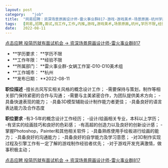 ```yaml
---
layout:	post
category:	"job"
title:	"网易招聘：资深场景原画设计师-雷火事业群817-游戏-游戏美术-场景原画-杭州学历不限经验不限"
tags:	[网易,招聘,面试,找工作,工作,内推,游戏,游戏美术,场景原画,杭州,学历不限,经验不限]
date:	2022-08-11
---
```


[点击应聘 投简历就有面试机会 -> 资深场景原画设计师-雷火事业群817](http://mobile.bole.netease.com/bole/boleDetail?id=42275&employeeId=346f03c3cda5f04c&key=all)



- **学历要求： **学历不限
- **工作年限： **经验不限
- **所属部门： **雷火事业群-女娲工作室-D10-D10美术组
- **工作城市： **杭州
- **发布日期： **2022-08-11



**职位描述**
-擅长古风写实相关风格的概念设计工作；
-需要保持与策划，制作等相关部门保持紧密的合作与沟通；
-需要与主美紧密合作，为团队提供美术方向；
-具备快速表现的能力；
-具备3D模型辅助设计制作能力者更佳；
-具备良好的语言表达能力及合作态度



**职位要求**
-有3-5年的概念设计工作经历；
-设计/绘画相关专业，本科以上学历；
-有坚实的绘画技巧和良好的色彩感；
-有高超的创造力以及良好的创新设计感；
-掌握Photoshop，Painter和其他相关软件；
-具备熟练使用手绘板进行绘画的能力；
-具备良好的沟通能力；
-具备良好的自学能力及学习意愿；
-对3D制作实现过程及引擎工作有一定了解的游戏制作经验者优先；
-对于游戏开发充满激情，做事积极主动；



[点击应聘 投简历就有面试机会 -> 资深场景原画设计师-雷火事业群817](http://mobile.bole.netease.com/bole/boleDetail?id=42275&employeeId=346f03c3cda5f04c&key=all)